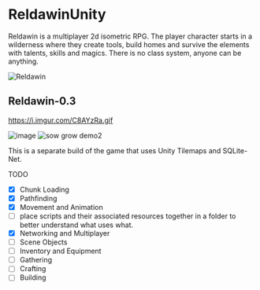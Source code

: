 # ReldawinUnity
Reldawin is a multiplayer 2d isometric RPG. The player character starts in a wilderness where they create tools, build homes and survive the elements with talents, skills and magics. There is no class system, anyone can be anything.

![Reldawin](https://i.imgur.com/38DS2Wp.png)

## Reldawin-0.3

https://i.imgur.com/C8AYzRa.gif

![image](https://github.com/ThimbleFire/Reldawin/assets/14812476/d34e4bc6-4a94-4d19-8afb-ec084a64c209)
![sow grow demo2](https://github.com/ThimbleFire/Reldawin/assets/14812476/1651338e-8964-45a3-8e7f-2a7eb7b19ead)

This is a separate build of the game that uses Unity Tilemaps and SQLite-Net.

TODO
* [x] Chunk Loading
* [x] Pathfinding
* [x] Movement and Animation
* [ ] place scripts and their associated resources together in a folder to better understand what uses what.
* [x] Networking and Multiplayer
* [ ] Scene Objects
* [ ] Inventory and Equipment
* [ ] Gathering
* [ ] Crafting
* [ ] Building
